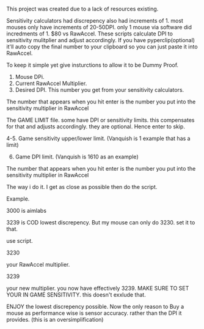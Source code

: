 This project was created due to a lack of resources existing.

Sensitivity calculators had discrepency also had increments of 1. most mouses only have increments of 20-50DPI. only 1 mouse via software did incredments of 1. $80 vs RawAccel.
These scripts calculate DPI to sensitivity mulitplier and adjust accordingly. If you have pyperclip(optional) it'll auto copy the final number to your clipboard so you can just paste it into RawAccel.

To keep it simple yet give insturctions to allow it to be Dummy Proof.

1. Mouse DPi.
2. Current RawAccel Multiplier.
3. Desired DPI. This number you get from your sensitivity calculators.

The number that appears when you hit enter is the number you put into the sensitivity multiplier in RawAccel

The GAME LIMIT file. some have DPI or sensitivity limits. this compensates for that and adjusts accordingly. they are optional. Hence enter to skip.

4-5. Game sensitivity upper/lower limit. (Vanquish is 1 example that has a limit)

6. Game DPI limit. (Vanquish is 1610 as an example)

The number that appears when you hit enter is the number you put into the sensitivity multiplier in RawAccel

The way i do it. I get as close as possible then do the script.

Example.

3000 is aimlabs

3239 is COD lowest discrepency. But my mouse can only do 3230. set it to that.

use script.

3230

your RawAccel multiplier.

3239

your new multiplier. you now have effectively 3239. MAKE SURE TO SET YOUR IN GAME SENSITIVITY. this doesn't exxlude that.


ENJOY the lowest discrepency possible. Now the only reason to Buy a mouse as performance wise is sensor accuracy. rather than the DPI it provides. (this is an oversimplification)
